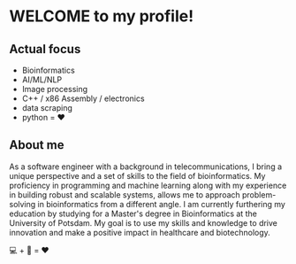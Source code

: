 # WELCOME to my profile!

## Actual focus
* Bioinformatics
* AI/ML/NLP
* Image processing
* C++ / x86 Assembly / electronics
* data scraping
* python = ❤️

## About me
As a software engineer with a background in telecommunications, I bring a unique perspective and a set of skills to the field of bioinformatics. My proficiency in programming and machine learning along with my experience in building robust and scalable systems, allows me to approach problem-solving in bioinformatics from a different angle. I am currently furthering my education by studying for a Master's degree in Bioinformatics at the University of Potsdam. My goal is to use my skills and knowledge to drive innovation and make a positive impact in healthcare and biotechnology.

💻 + 🧬 = ❤️
